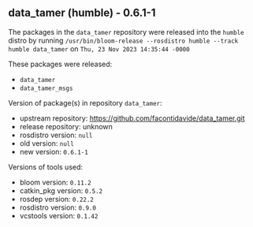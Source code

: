 ## data_tamer (humble) - 0.6.1-1

The packages in the `data_tamer` repository were released into the `humble` distro by running `/usr/bin/bloom-release --rosdistro humble --track humble data_tamer` on `Thu, 23 Nov 2023 14:35:44 -0000`

These packages were released:
- `data_tamer`
- `data_tamer_msgs`

Version of package(s) in repository `data_tamer`:

- upstream repository: https://github.com/facontidavide/data_tamer.git
- release repository: unknown
- rosdistro version: `null`
- old version: `null`
- new version: `0.6.1-1`

Versions of tools used:

- bloom version: `0.11.2`
- catkin_pkg version: `0.5.2`
- rosdep version: `0.22.2`
- rosdistro version: `0.9.0`
- vcstools version: `0.1.42`


